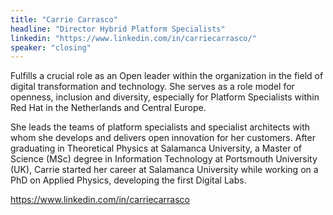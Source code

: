 ```yaml
---
title: "Carrie Carrasco"
headline: "Director Hybrid Platform Specialists"
linkedin: "https://www.linkedin.com/in/carriecarrasco/"
speaker: "closing"
---
```


Fulfills a crucial role as an Open leader within the organization in the field of digital transformation and technology. She serves as a role model for openness, inclusion and diversity, especially for Platform Specialists within Red Hat in the Netherlands and Central Europe.

She leads the teams of platform specialists and specialist architects with whom she develops and delivers open innovation for her customers. After graduating in Theoretical Physics at Salamanca University, a Master of Science (MSc) degree in Information Technology at Portsmouth University (UK), Carrie started her career at Salamanca University while working on a PhD on Applied Physics, developing the first Digital Labs.

https://www.linkedin.com/in/carriecarrasco
